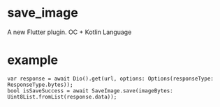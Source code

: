 # save_image

A new Flutter plugin.   OC + Kotlin  Language

# example
```
var response = await Dio().get(url, options: Options(responseType: ResponseType.bytes));
bool isSaveSuccess = await SaveImage.save(imageBytes: Uint8List.fromList(response.data));
```
